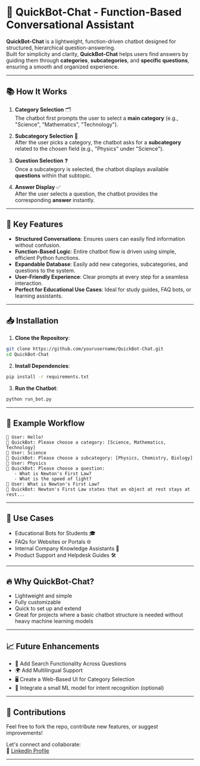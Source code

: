# 🤖 **QuickBot-Chat** - Function-Based Conversational Assistant

**QuickBot-Chat** is a lightweight, function-driven chatbot designed for structured, hierarchical question-answering.  
Built for simplicity and clarity, **QuickBot-Chat** helps users find answers by guiding them through **categories**, **subcategories**, and **specific questions**, ensuring a smooth and organized experience.

---

## 📚 **How It Works**

1. **Category Selection** 🗂️  
   The chatbot first prompts the user to select a **main category** (e.g., "Science", "Mathematics", "Technology").

2. **Subcategory Selection** 📂  
   After the user picks a category, the chatbot asks for a **subcategory** related to the chosen field (e.g., "Physics" under "Science").

3. **Question Selection** ❓  
   Once a subcategory is selected, the chatbot displays available **questions** within that subtopic.

4. **Answer Display** ✅  
   After the user selects a question, the chatbot provides the corresponding **answer** instantly.

---

## 🚀 **Key Features**

- **Structured Conversations**: Ensures users can easily find information without confusion.
- **Function-Based Logic**: Entire chatbot flow is driven using simple, efficient Python functions.
- **Expandable Database**: Easily add new categories, subcategories, and questions to the system.
- **User-Friendly Experience**: Clear prompts at every step for a seamless interaction.
- **Perfect for Educational Use Cases**: Ideal for study guides, FAQ bots, or learning assistants.

---

## 📥 **Installation**

1. **Clone the Repository**:

```bash
git clone https://github.com/yourusername/QuickBot-Chat.git
cd QuickBot-Chat
```

2. **Install Dependencies**:

```bash
pip install -r requirements.txt
```

3. **Run the Chatbot**:

```bash
python run_bot.py
```

---

## 🌟 **Example Workflow**

```text
👤 User: Hello!
🤖 QuickBot: Please choose a category: [Science, Mathematics, Technology]
👤 User: Science
🤖 QuickBot: Please choose a subcategory: [Physics, Chemistry, Biology]
👤 User: Physics
🤖 QuickBot: Please choose a question: 
   - What is Newton's First Law?
   - What is the speed of light?
👤 User: What is Newton's First Law?
🤖 QuickBot: Newton's First Law states that an object at rest stays at rest...
```

---

## 💬 **Use Cases**

- Educational Bots for Students 🎓
- FAQs for Websites or Portals 🌐
- Internal Company Knowledge Assistants 🏢
- Product Support and Helpdesk Guides 🛠️

---

## 🔥 **Why QuickBot-Chat?**

- Lightweight and simple
- Fully customizable
- Quick to set up and extend
- Great for projects where a basic chatbot structure is needed without heavy machine learning models

---

## 📈 **Future Enhancements**

- 🔎 Add Search Functionality Across Questions
- 🌍 Add Multilingual Support
- 🖥️ Create a Web-Based UI for Category Selection
- 🧠 Integrate a small ML model for intent recognition (optional)

---

## 🤝 **Contributions**

Feel free to fork the repo, contribute new features, or suggest improvements!

Let's connect and collaborate:  
🔗 [LinkedIn Profile](https://www.linkedin.com/in/yourprofile)

---
